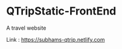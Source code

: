# QTripStatic-FrontEnd
A travel website

Link : <a href="https://subhams-qtrip.netlify.com">https://subhams-qtrip.netlify.com</a>
